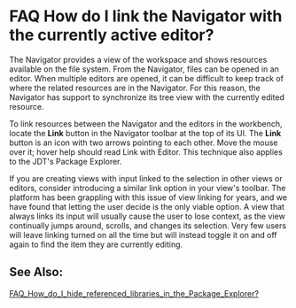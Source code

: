 

FAQ How do I link the Navigator with the currently active editor?
=================================================================

The Navigator provides a view of the workspace and shows resources available on the file system. From the Navigator, files can be opened in an editor. When multiple editors are opened, it can be difficult to keep track of where the related resources are in the Navigator. For this reason, the Navigator has support to synchronize its tree view with the currently edited resource.

  

To link resources between the Navigator and the editors in the workbench, locate the **Link** button in the Navigator toolbar at the top of its UI. The **Link** button is an icon with two arrows pointing to each other. Move the mouse over it; hover help should read Link with Editor. This technique also applies to the JDT's Package Explorer.

  

  
If you are creating views with input linked to the selection in other views or editors, consider introducing a similar link option in your view's toolbar. The platform has been grappling with this issue of view linking for years, and we have found that letting the user decide is the only viable option. A view that always links its input will usually cause the user to lose context, as the view continually jumps around, scrolls, and changes its selection. Very few users will leave linking turned on all the time but will instead toggle it on and off again to find the item they are currently editing.

See Also:
---------

[FAQ\_How\_do\_I\_hide\_referenced\_libraries\_in\_the\_Package\_Explorer?](./FAQ_How_do_I_hide_referenced_libraries_in_the_Package_Explorer.md "FAQ How do I hide referenced libraries in the Package Explorer?")

